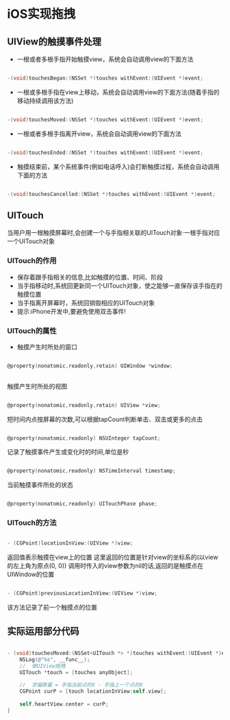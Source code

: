 # iOS实现拖拽

## UIView的触摸事件处理

+ 一根或者多根手指开始触摸view，系统会自动调用view的下面方法

``` Objective-C

-(void)touchesBegan:(NSSet *)touches withEvent:(UIEvent *)event;

```

+ 一根或多根手指在view上移动，系统会自动调用view的下面方法(随着手指的移动持续调用该方法)

``` Objective-C

-(void)touchesMoved:(NSSet *)touches withEvent:(UIEvent *)event;

```

+ 一根或者多根手指离开view，系统会自动调用view的下面方法

``` Objective-C

-(void)touchesEnded:(NSSet *)touches withEvent:(UIEvent *)event;

```

+ 触摸结束前，某个系统事件(例如电话呼入)会打断触摸过程，系统会自动调用下面的方法

``` Objective-C

-(void)touchesCancelled:(NSSet *)touches withEvent:(UIEvent *)event;

```

## UITouch

当用户用一根触摸屏幕时,会创建一个与手指相关联的UITouch对象·一根手指对应一个UITouch对象

### UITouch的作用

+ 保存着跟手指相关的信息,比如触摸的位置、时间、阶段
+ 当手指移动时,系统回更新同一个UITouch对象，使之能够一直保存该手指在的触摸位置
+ 当手指离开屏幕时，系统回销毁相应的UITouch对象
+ 提示:iPhone开发中,要避免使用双击事件!

### UITouch的属性

+ 触摸产生时所处的窗口

``` Objective-C

@property(nonatomic,readonly,retain) UIWindow *window;
 
```

触摸产生时所处的视图

``` Objective-C

@property(nonatomic,readonly,retain) UIView *view;

```

短时间内点按屏幕的次数,可以根据tapCount判断单击、双击或更多的点击

``` Objective-C

@property(nonatomic,readonly) NSUInteger tapCount;

```

记录了触摸事件产生或变化时的时间,单位是秒

``` Objective-C

@property(nonatomic,readonly) NSTimeInterval timestamp;

```

当前触摸事件所处的状态

``` Objective-C

@property(nonatomic,readonly) UITouchPhase phase;

```

### UITouch的方法

``` Objective-C

- (CGPoint)locationInView:(UIView *)view;

```

返回值表示触摸在view上的位置
这里返回的位置是针对view的坐标系的(以view的左上角为原点(0, 0))
调用时传入的view参数为nil的话,返回的是触摸点在UIWindow的位置

``` Objective-C

- (CGPoint)previousLocationInView:(UIView *)view;

```

该方法记录了前一个触摸点的位置

## 实际运用部分代码

``` Objective-C

- (void)touchesMoved:(NSSet<UITouch *> *)touches withEvent:(UIEvent *)event {
    NSLog(@"%s", __func__);
    //  做UIView拖拽
    UITouch *touch = [touches anyObject];
    
    //  求偏移量 = 手指当前点的X - 手指上一个点的X
    CGPoint curP = [touch locationInView:self.view];
    
    self.heartView.center = curP;
}

```